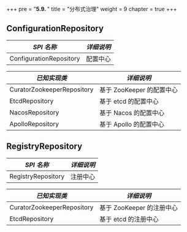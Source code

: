 +++
pre = "<b>5.9. </b>"
title = "分布式治理"
weight = 9
chapter = true
+++

## ConfigurationRepository

| *SPI 名称*                       | *详细说明*               |
| -------------------------------- | ----------------------- |
| ConfigurationRepository          | 配置中心                 |

| *已知实现类*                      | *详细说明*               |
| -------------------------------- | ----------------------- |
| CuratorZookeeperRepository       | 基于 ZooKeeper 的配置中心 |
| EtcdRepository                   | 基于 etcd 的配置中心      |
| NacosRepository                  | 基于 Nacos 的配置中心     |
| ApolloRepository                 | 基于 Apollo 的配置中心    |

## RegistryRepository

| *SPI 名称*                       | *详细说明*               |
| -------------------------------- | ----------------------- |
| RegistryRepository               | 注册中心                 |

| *已知实现类*                      | *详细说明*               |
| -------------------------------- | ----------------------- |
| CuratorZookeeperRepository       | 基于 ZooKeeper 的注册中心 |
| EtcdRepository                   | 基于 etcd 的注册中心      |
